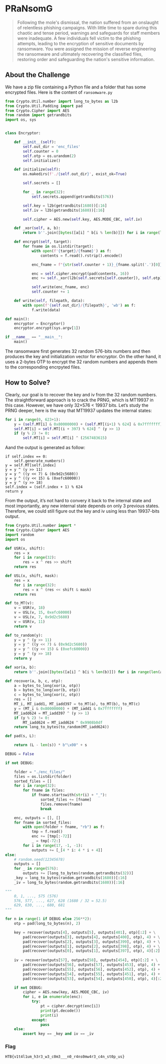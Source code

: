 # PRaNsomG
>Following the mole's dismissal, the nation suffered from an onslaught of relentless phishing campaigns. With little time to spare during this chaotic and tense period, warnings and safeguards for staff members were inadequate. A few individuals fell victim to the phishing attempts, leading to the encryption of sensitive documents by ransomware. You were assigned the mission of reverse engineering the ransomware and ultimately recovering the classified files, restoring order and safeguarding the nation's sensitive information.

## About the Challenge
We have a zip file containing a Python file and a folder that has some encrypted files.
Here is the content of `ransomware.py`
```python
from Crypto.Util.number import long_to_bytes as l2b
from Crypto.Util.Padding import pad
from Crypto.Cipher import AES
from random import getrandbits
import os, sys


class Encryptor:

    def __init__(self):
        self.out_dir = 'enc_files'
        self.counter = 0
        self.otp = os.urandom(2)
        self.initialize()

    def initialize(self):
        os.makedirs(f'./{self.out_dir}', exist_ok=True)

        self.secrets = []

        for _ in range(32):
            self.secrets.append(getrandbits(576))

        self.key = l2b(getrandbits(1680))[:16]
        self.iv = l2b(getrandbits(1680))[:16]

        self.cipher = AES.new(self.key, AES.MODE_CBC, self.iv)

    def _xor(self, a, b):
        return b''.join([bytes([a[i] ^ b[i % len(b)]]) for i in range(len(a))])

    def encrypt(self, target):
        for fname in os.listdir(target):
            with open(f'{target}/{fname}') as f:
                contents = f.read().rstrip().encode()

            enc_fname = f"{str(self.counter + 1)}_{fname.split('.')[0]}.enc"

            enc = self.cipher.encrypt(pad(contents, 16))
            enc += self._xor(l2b(self.secrets[self.counter]), self.otp)

            self.write(enc_fname, enc)
            self.counter += 1

    def write(self, filepath, data):
        with open(f'{self.out_dir}/{filepath}', 'wb') as f:
            f.write(data)

def main():
    encryptor = Encryptor()
    encryptor.encrypt(sys.argv[1])

if __name__ == "__main__":
    main()
```

The ransomware first generates 32 random 576-bits numbers and then produces the key and initialization vector for encryptor. On the other hand, it uses a 2-bytes OTP to encrypt the 32 random numbers and appends them to the corresponding encrpyted files.

## How to Solve?

Clearly, our goal is to recover the key and iv from the 32 random numbers. The straightforward approach is to crack the PRNG, which is MT19937 in this case. However, we have only 32×576 < 19937 bits.
Let’s study the PRNG deeper, here is the way that MT19937 updates the internal states:
```python
for i in range(0, 623+1):
    y = (self.MT[i] & 0x80000000) + (self.MT[(i+1) % 624] & 0x7fffffff)  
    self.MT[i] = self.MT[(i + 397) % 624] ^ (y >> 1)
    if (y % 2) != 0:
        self.MT[i] = self.MT[i] ^ (2567483615)
```
Aand the output is generated as follow:
```
if self.index == 0:
    self.generate_numbers()
y = self.MT[self.index]
y = y ^ (y >> 11)
y = y ^ ((y << 7) & (0x9d2c5680))
y = y ^ ((y << 15) & (0xefc60000))
y = y ^ (y >> 18)
self.index = (self.index + 1) % 624
return y
```

From the output, it’s not hard to convery it back to the internal state and most importantly, any new internal state depends on only 3 previous states. Therefore, we could still figure out the key and iv using less than 19937-bits output.

```python
from Crypto.Util.number import *
from Crypto.Cipher import AES
import random
import os

def USR(x, shift):
	res = x
	for i in range(32):
		res = x ^ res >> shift
	return res

def USL(x, shift, mask):
	res = x
	for i in range(32):
		res = x ^ (res << shift & mask)
	return res

def to_MT(v):
	v = USR(v, 18)
	v = USL(v, 15, 0xefc60000)
	v = USL(v, 7, 0x9d2c5680)
	v = USR(v, 11)
	return v

def to_random(y):
    y = y ^ (y >> 11)
    y = y ^ ((y << 7) & (0x9d2c5680))
    y = y ^ ((y << 15) & (0xefc60000))
    y = y ^ (y >> 18)
    return y

def xor(a, b):
	return b''.join([bytes([a[i] ^ b[i % len(b)]]) for i in range(len(a))])

def recover(a, b, c, otp):
	a = bytes_to_long(xor(a, otp))
	b = bytes_to_long(xor(b, otp))
	c = bytes_to_long(xor(c, otp))
	res = []
	MT_i, MT_iadd1, MT_iadd397 = to_MT(a), to_MT(b), to_MT(c)
	y = (MT_i & 0x80000000) + (MT_iadd1 & 0x7fffffff)
	MT_iadd624 = MT_iadd397 ^ (y >> 1)
	if (y % 2) != 0:
		MT_iadd624 = MT_iadd624 ^ 0x9908b0df
	return long_to_bytes(to_random(MT_iadd624))

def pad(s, L):

	return (L - len(s)) * b"\x00" + s

DEBUG = False

if not DEBUG:

	folder = "./enc_files/"
	files = os.listdir(folder)
	sorted_files = []
	for i in range(32):
		for fname in files:
			if fname.startswith(str(i) + "_"):
				sorted_files += [fname]
				files.remove(fname)
				break 

	enc, outputs = [], []
	for fname in sorted_files:
		with open(folder + fname, "rb") as f:
			tmp = f.read()
			enc += [tmp[:-72]]
			_ = tmp[-72:]
		for i in range(17, -1, -1):
			outputs += [_[4 * i: 4 * i + 4]]
else:
	# random.seed(12345678)
	outputs = []
	for _ in range(576):
		outputs += [long_to_bytes(random.getrandbits(32))]
	_key = long_to_bytes(random.getrandbits(1680))[:16]
	_iv = long_to_bytes(random.getrandbits(1680))[:16]

"""
	0, 1, ..., 575 (576)
	576, 577, ..., 627, 628 (1680 / 32 = 52.5)
	629, 630, ..., 680, 681
"""

for n in range(1 if DEBUG else 256**2):
	otp = pad(long_to_bytes(n), 2)

	key = recover(outputs[4], outputs[5], outputs[401], otp)[:2] + \
		pad(recover(outputs[3], outputs[4], outputs[400], otp), 4) + \
		pad(recover(outputs[2], outputs[3], outputs[399], otp), 4) + \
		pad(recover(outputs[1], outputs[2], outputs[398], otp), 4) + \
		pad(recover(outputs[0], outputs[1], outputs[397], otp), 4)[:2]
	
	iv = recover(outputs[57], outputs[58], outputs[454], otp)[:2] + \
		pad(recover(outputs[56], outputs[57], outputs[453], otp), 4) + \
		pad(recover(outputs[55], outputs[56], outputs[452], otp), 4) + \
		pad(recover(outputs[54], outputs[55], outputs[451], otp), 4) + \
		pad(recover(outputs[53], outputs[54], outputs[450], otp), 4)[:2]

	if not DEBUG:
		cipher = AES.new(key, AES.MODE_CBC, iv)
		for i, e in enumerate(enc):
			try:
				pt = cipher.decrypt(enc[i])
				print(pt.decode())
				print(i)
			except:
				pass
	else:
		assert key == _key and iv == _iv
```
### Flag
```
HTB{v1t4l1um_h3r3_w3_c0m3___n0_r4ns0mw4r3_c4n_st0p_us}
```
